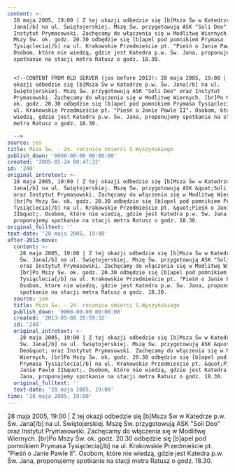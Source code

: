 ```yaml
---
content: >-
  28 maja 2005, 19:00 | Z tej okazji odbedzie się [b]Msza Św w Katedrze p.w. Św.
  Jana[/b] na ul. Świętojerskiej. Mszę Św. przygotowują ASK "Soli Deo" oraz
  Instytut Prymasowski. Zachęcamy do włączenia się w Modlitwę Wiernych. [br]Po
  Mszy Św. ok. godz. 20.30 odbędzie się [b]apel pod pomnikiem Prymasa
  Tysiąclecia[/b] na ul. Krakowskie Przedmieście pt. "Pieśń o Janie Pawle II".
  Osobom, które nie wiedzą, gdzie jest Katedra p.w. Św. Jana, proponujemy
  spotkanie na stacji metra Ratusz o godz. 18.30.


  <!--CONTENT FROM OLD SERVER (jos before 2013): 28 maja 2005, 19:00 | Z tej
  okazji odbedzie się [b]Msza Św w Katedrze p.w. Św. Jana[/b] na ul.
  Świętojerskiej. Mszę Św. przygotowują ASK "Soli Deo" oraz Instytut
  Prymasowski. Zachęcamy do włączenia się w Modlitwę Wiernych. [br]Po Mszy Św.
  ok. godz. 20.30 odbędzie się [b]apel pod pomnikiem Prymasa Tysiąclecia[/b] na
  ul. Krakowskie Przedmieście pt. "Pieśń o Janie Pawle II". Osobom, które nie
  wiedzą, gdzie jest Katedra p.w. Św. Jana, proponujemy spotkanie na stacji
  metra Ratusz o godz. 18.30.

  -->
source: jos
title: Msza Św. - 24. rocznica śmierci S.Wyszyńskiego
publish_down: '0000-00-00 00:00:00'
created: '2005-05-24 00:47:32'
id: '240'
original_introtext: >-
  28 maja 2005, 19:00 | Z tej okazji odbedzie się [b]Msza Św w Katedrze p.w. Św.
  Jana[/b] na ul. Świętojerskiej. Mszę Św. przygotowują ASK &quot;Soli Deo&quot;
  oraz Instytut Prymasowski. Zachęcamy do włączenia się w Modlitwę Wiernych.
  [br]Po Mszy Św. ok. godz. 20.30 odbędzie się [b]apel pod pomnikiem Prymasa
  Tysiąclecia[/b] na ul. Krakowskie Przedmieście pt. &quot;Pieśń o Janie Pawle
  II&quot;. Osobom, które nie wiedzą, gdzie jest Katedra p.w. Św. Jana,
  proponujemy spotkanie na stacji metra Ratusz o godz. 18.30.
original_fulltext: ''
text-date: '28 maja 2005, 19:00'
after-2013-move:
  content: >-
    28 maja 2005, 19:00 | Z tej okazji odbedzie się [b]Msza Św w Katedrze p.w.
    Św. Jana[/b] na ul. Świętojerskiej. Mszę Św. przygotowują ASK "Soli Deo"
    oraz Instytut Prymasowski. Zachęcamy do włączenia się w Modlitwę Wiernych.
    [br]Po Mszy Św. ok. godz. 20.30 odbędzie się [b]apel pod pomnikiem Prymasa
    Tysiąclecia[/b] na ul. Krakowskie Przedmieście pt. "Pieśń o Janie Pawle II".
    Osobom, które nie wiedzą, gdzie jest Katedra p.w. Św. Jana, proponujemy
    spotkanie na stacji metra Ratusz o godz. 18.30.
  source: jom
  title: Msza Św. - 24. rocznica śmierci S.Wyszyńskiego
  publish_down: '0000-00-00 00:00:00'
  created: '2013-05-08 20:59:32'
  id: '240'
  original_introtext: >-
    28 maja 2005, 19:00 | Z tej okazji odbedzie się [b]Msza Św w Katedrze p.w.
    Św. Jana[/b] na ul. Świętojerskiej. Mszę Św. przygotowują ASK &quot;Soli
    Deo&quot; oraz Instytut Prymasowski. Zachęcamy do włączenia się w Modlitwę
    Wiernych. [br]Po Mszy Św. ok. godz. 20.30 odbędzie się [b]apel pod pomnikiem
    Prymasa Tysiąclecia[/b] na ul. Krakowskie Przedmieście pt. &quot;Pieśń o
    Janie Pawle II&quot;. Osobom, które nie wiedzą, gdzie jest Katedra p.w. Św.
    Jana, proponujemy spotkanie na stacji metra Ratusz o godz. 18.30.
  original_fulltext: ''
  text-date: '28 maja 2005, 19:00'
time: '28 maja 2005, 19:00'
---
```

28 maja 2005, 19:00 | Z tej okazji odbedzie się [b]Msza Św w Katedrze p.w. Św. Jana[/b] na ul. Świętojerskiej. Mszę Św. przygotowują ASK "Soli Deo" oraz Instytut Prymasowski. Zachęcamy do włączenia się w Modlitwę Wiernych. [br]Po Mszy Św. ok. godz. 20.30 odbędzie się [b]apel pod pomnikiem Prymasa Tysiąclecia[/b] na ul. Krakowskie Przedmieście pt. "Pieśń o Janie Pawle II". Osobom, które nie wiedzą, gdzie jest Katedra p.w. Św. Jana, proponujemy spotkanie na stacji metra Ratusz o godz. 18.30.

<!--CONTENT FROM OLD SERVER (jos before 2013): 28 maja 2005, 19:00 | Z tej okazji odbedzie się [b]Msza Św w Katedrze p.w. Św. Jana[/b] na ul. Świętojerskiej. Mszę Św. przygotowują ASK "Soli Deo" oraz Instytut Prymasowski. Zachęcamy do włączenia się w Modlitwę Wiernych. [br]Po Mszy Św. ok. godz. 20.30 odbędzie się [b]apel pod pomnikiem Prymasa Tysiąclecia[/b] na ul. Krakowskie Przedmieście pt. "Pieśń o Janie Pawle II". Osobom, które nie wiedzą, gdzie jest Katedra p.w. Św. Jana, proponujemy spotkanie na stacji metra Ratusz o godz. 18.30.
-->

<!--{{json:{"created_date":"2005-05-24 00:47:32","publish_down":"0000-00-00 00:00:00","id":"240"}}}-->